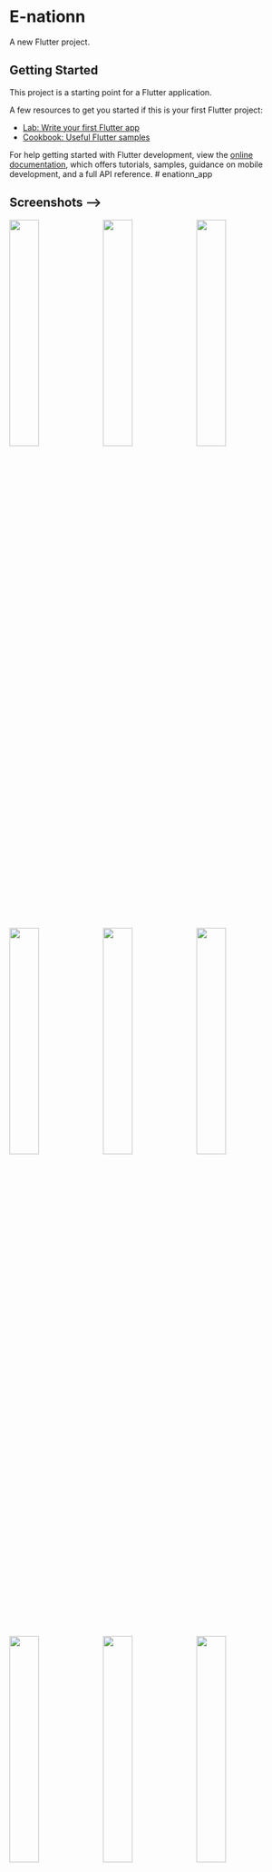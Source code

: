 # E-nationn

A new Flutter project.

## Getting Started

This project is a starting point for a Flutter application.

A few resources to get you started if this is your first Flutter project:

- [Lab: Write your first Flutter app](https://docs.flutter.dev/get-started/codelab)
- [Cookbook: Useful Flutter samples](https://docs.flutter.dev/cookbook)

For help getting started with Flutter development, view the
[online documentation](https://docs.flutter.dev/), which offers tutorials,
samples, guidance on mobile development, and a full API reference.
#   e n a t i o n n _ a p p 
 
##  Screenshots -->

<img src="https://github.com/Aakash574/E-Nationn/assets/72696473/0e7b4740-a5cc-4cdd-88de-c6badc511eb9?raw=true" width="32%"> 
<img src="https://github.com/Aakash574/E-Nationn/assets/72696473/2fa2db35-73e1-4e43-ae45-7c434a9683b8?raw=true" width="32%"> 
<img src="https://github.com/Aakash574/E-Nationn/assets/72696473/54dcc81d-e020-4760-996c-86bbb3fb7b68?raw=true" width="32%"> 
<img src="https://github.com/Aakash574/E-Nationn/assets/72696473/6d1a61db-639c-4532-ba6d-e164be27f631?raw=true" width="32%"> 
<img src="https://github.com/Aakash574/E-Nationn/assets/72696473/aa00e093-74d5-46e4-bc4c-e7b8b1d66dde?raw=true" width="32%"> 
<img src="https://github.com/Aakash574/E-Nationn/assets/72696473/5ae38908-7a55-4c22-bc6b-184b4d705dfc?raw=true" width="32%"> 
<img src="https://github.com/Aakash574/E-Nationn/assets/72696473/43d13242-8d61-49dd-a0ec-897f516f5301?raw=true" width="32%"> 
<img src="https://github.com/Aakash574/E-Nationn/assets/72696473/de0e0173-e7c3-4ed5-8403-76deca66044e?raw=true" width="32%"> 
<img src="https://github.com/Aakash574/E-Nationn/assets/72696473/1c5da631-5f0e-4d6d-93a0-e1b33cee229e?raw=true" width="32%"> 
<img src="https://github.com/Aakash574/E-Nationn/assets/72696473/4ceffd10-83d4-4948-85ed-6c79d6b87bb9?raw=true" width="32%"> 
<img src="https://github.com/Aakash574/E-Nationn/assets/72696473/c92629bb-058d-4826-bf26-d108c9113813?raw=true" width="32%"> 
<img src="https://github.com/Aakash574/E-Nationn/assets/72696473/eca2cba8-93c0-4dff-af61-90fe29f69a73?raw=true" width="32%"> 
<img src="https://github.com/Aakash574/E-Nationn/assets/72696473/041e88c1-78fd-42d4-b39b-a323050faf57?raw=true" width="32%"> 
